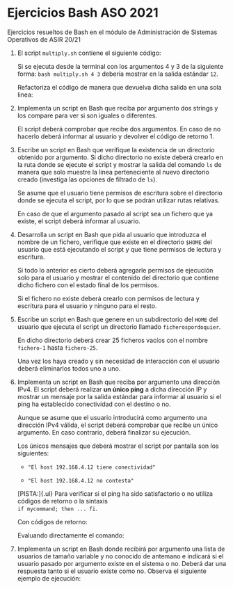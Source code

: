 # Ejercicios Bash ASO 2021

Ejercicios resueltos de Bash en el módulo de Administración de Sistemas Operativos de ASIR 20/21

1.  El script `multiply.sh` contiene el siguiente código:

    Si se ejecuta desde la terminal con los argumentos 4 y 3 de la
    siguiente forma: `bash multiply.sh 4 3` debería mostrar en la salida
    estándar `12`.

    Refactoriza el código de manera que devuelva dicha salida en una
    sola linea:

2.  Implementa un script en Bash que reciba por argumento dos strings y
    los compare para ver si son iguales o diferentes.

    El script deberá comprobar que recibe dos argumentos. En caso de no
    hacerlo deberá informar al usuario y devolver el código de
    retorno 1.

3.  Escribe un script en Bash que verifique la existencia de un
    directorio obtenido por argumento. Si dicho directorio no existe
    deberá crearlo en la ruta donde se ejecute el script y mostrar la
    salida del comando `ls` de manera que solo muestre la linea
    perteneciente al nuevo directorio creado (investiga las opciones de
    filtrado de `ls`).

    Se asume que el usuario tiene permisos de escritura sobre el
    directorio donde se ejecuta el script, por lo que se podrán utilizar
    rutas relativas.

    En caso de que el argumento pasado al script sea un fichero que ya
    existe, el script deberá informar al usuario.

4.  Desarrolla un script en Bash que pida al usuario que introduzca el
    nombre de un fichero, verifique que existe en el directorio `$HOME`
    del usuario que está ejecutando el script y que tiene permisos de
    lectura y escritura.

    Si todo lo anterior es cierto deberá agregarle permisos de ejecución
    solo para el usuario y mostrar el contenido del directorio que
    contiene dicho fichero con el estado final de los permisos.

    Si el fichero no existe deberá crearlo con permisos de lectura y
    escritura para el usuario y ninguno para el resto.

5.  Escribe un script en Bash que genere en un subdirectorio del `HOME`
    del usuario que ejecuta el script un directorio llamado
    `ficherospordoquier`.

    En dicho directorio deberá crear 25 ficheros vacíos con el nombre
    `fichero-1` hasta `fichero-25`.

    Una vez los haya creado y sin necesidad de interacción con el
    usuario deberá eliminarlos todos uno a uno.

6.  Implementa un script en Bash que reciba por argumento una dirección
    IPv4. El script deberá realizar **un único ping** a dicha dirección
    IP y mostrar un mensaje por la salida estándar para informar al
    usuario si el ping ha establecido conectividad con el destino o no.

    Aunque se asume que el usuario introducirá como argumento una
    dirección IPv4 válida, el script deberá comprobar que recibe un
    único argumento. En caso contrario, deberá finalizar su ejecución.

    Los únicos mensajes que deberá mostrar el script por pantalla son
    los siguientes:

    -   `"El host 192.168.4.12 tiene conectividad"`

    -   `"El host 192.168.4.12 no contesta"`

    [PISTA:]{.ul} Para verificar si el ping ha sido satisfactorio o no
    utiliza códigos de retorno o la sintaxis\
    `if mycommand; then ... fi`.

    Con códigos de retorno:

    Evaluando directamente el comando:

7.  Implementa un script en Bash donde recibirá por argumento una lista
    de usuarios de tamaño variable y no conocido de antemano e indicará
    si el usuario pasado por argumento existe en el sistema o no. Deberá
    dar una respuesta tanto si el usuario existe como no. Observa el
    siguiente ejemplo de ejecución: